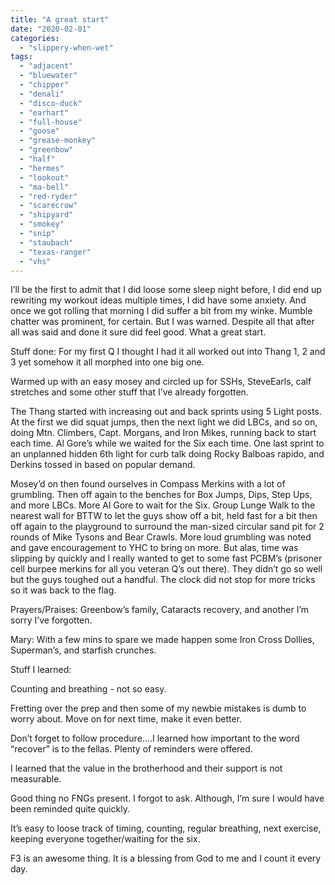 ```yaml
---
title: "A great start"
date: "2020-02-01"
categories: 
  - "slippery-when-wet"
tags: 
  - "adjacent"
  - "bluewater"
  - "chipper"
  - "denali"
  - "disco-duck"
  - "earhart"
  - "full-house"
  - "goose"
  - "grease-monkey"
  - "greenbow"
  - "half"
  - "hermes"
  - "lookout"
  - "ma-bell"
  - "red-ryder"
  - "scarecrow"
  - "shipyard"
  - "smokey"
  - "snip"
  - "staubach"
  - "texas-ranger"
  - "vhs"
---
```


I’ll be the first to admit that I did loose some sleep night before, I did end up rewriting my workout ideas multiple times, I did have some anxiety. And once we got rolling that morning I did suffer a bit from my winke. Mumble chatter was prominent, for certain. But I was warned. Despite all that after all was said and done it sure did feel good. What a great start.

Stuff done: For my first Q I thought I had it all worked out into Thang 1, 2 and 3 yet somehow it all morphed into one big one.

Warmed up with an easy mosey and circled up for SSHs, SteveEarls, calf stretches and some other stuff that I’ve already forgotten. 

The Thang started with increasing out and back sprints using 5 Light posts. At the first we did squat jumps, then the next light we did LBCs, and so on, doing Mtn. Climbers, Capt. Morgans, and Iron Mikes, running back to start each time. Al Gore’s while we waited for the Six each time. One last sprint to an unplanned hidden 6th light for curb talk doing Rocky Balboas rapido, and Derkins tossed in based on popular demand.

Mosey’d on then found ourselves in Compass Merkins with a lot of grumbling. Then off again to the benches for Box Jumps, Dips, Step Ups, and more LBCs. More Al Gore to wait for the Six. Group Lunge Walk to the nearest wall for BTTW to let the guys show off a bit, held fast for a bit then off again to the playground to surround the man-sized circular sand pit for 2 rounds of Mike Tysons and Bear Crawls. More loud grumbling was noted and gave encouragement to YHC to bring on more. But alas, time was slipping by quickly and I really wanted to get to some fast PCBM’s (prisoner cell burpee merkins for all you veteran Q’s out there). They didn’t go so well but the guys toughed out a handful. The clock did not stop for more tricks so it was back to the flag.

Prayers/Praises: Greenbow’s family, Cataracts recovery, and another I’m sorry I’ve forgotten.

Mary: With a few mins to spare we made happen some Iron Cross Dollies, Superman’s, and starfish crunches.

Stuff I learned:

Counting and breathing - not so easy.

Fretting over the prep and then some of my newbie mistakes is dumb to worry about. Move on for next time, make it even better.

Don’t forget to follow procedure....I learned how important to the word “recover” is to the fellas. Plenty of reminders were offered.

I learned that the value in the brotherhood and their support is not measurable.

Good thing no FNGs present. I forgot to ask. Although, I’m sure I would have been reminded quite quickly.

It’s easy to loose track of timing, counting, regular breathing, next exercise, keeping everyone together/waiting for the six.

F3 is an awesome thing. It is a blessing from God to me and I count it every day.
